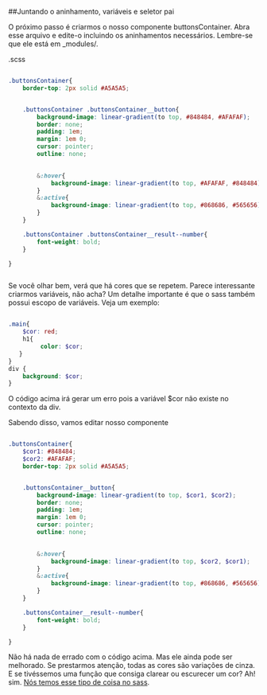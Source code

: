 ##Juntando o aninhamento, variáveis e seletor pai

O próximo passo é criarmos o nosso componente buttonsContainer. Abra esse arquivo e edite-o incluindo os aninhamentos necessários. Lembre-se que ele está em _modules/. 

.scss

```scss

.buttonsContainer{
    border-top: 2px solid #A5A5A5;


    .buttonsContainer .buttonsContainer__button{
        background-image: linear-gradient(to top, #848484, #AFAFAF);
        border: none;
        padding: 1em;
        margin: 1em 0;
        cursor: pointer;
        outline: none;
    

        &:hover{
            background-image: linear-gradient(to top, #AFAFAF, #848484);
        }
        &:active{
            background-image: linear-gradient(to top, #868686, #565656);
        }
    }

    .buttonsContainer .buttonsContainer__result--number{
        font-weight: bold;
    }

}



```

Se você olhar bem, verá que há cores que se repetem. Parece interessante criarmos variáveis, não acha? Um detalhe importante é que o sass também possui escopo de variáveis. Veja um exemplo:

```scss

.main{
    $cor: red;
    h1{
         color: $cor;
   }
}
div {
    background: $cor;
}

```

O código acima irá gerar um erro pois a variável $cor não existe no contexto da div.

Sabendo disso, vamos editar nosso componente

```scss

.buttonsContainer{
    $cor1: #848484;
    $cor2: #AFAFAF;
    border-top: 2px solid #A5A5A5;


    .buttonsContainer__button{
        background-image: linear-gradient(to top, $cor1, $cor2);
        border: none;
        padding: 1em;
        margin: 1em 0;
        cursor: pointer;
        outline: none;
    

        &:hover{
            background-image: linear-gradient(to top, $cor2, $cor1);
        }
        &:active{
            background-image: linear-gradient(to top, #868686, #565656);
        }
    }

    .buttonsContainer__result--number{
        font-weight: bold;
    }

}


``` 

Não há nada de errado com o código acima. Mas ele ainda pode ser melhorado. Se prestarmos atenção, todas as cores são variações de cinza. E se tivéssemos uma função que consiga clarear ou escurecer um cor? Ah! sim. [Nós temos esse tipo de coisa no sass](http://sass-lang.com/documentation/Sass/Script/Functions.html).